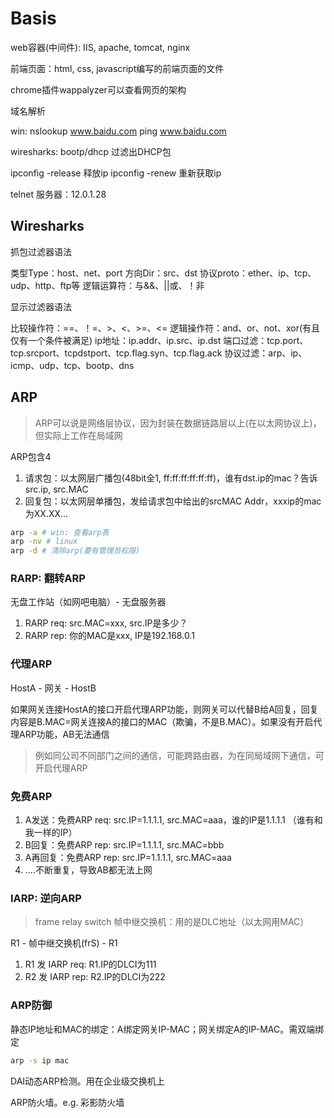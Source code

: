 # Basis

web容器(中间件): IIS, apache, tomcat, nginx

前端页面：html, css, javascript编写的前端页面的文件

chrome插件wappalyzer可以查看网页的架构

域名解析

win: nslookup www.baidu.com   ping www.baidu.com

wiresharks: bootp/dhcp 过滤出DHCP包

ipconfig -release 释放ip ipconfig -renew 重新获取ip

telnet 服务器：12.0.1.28

## Wiresharks

抓包过滤器语法

类型Type：host、net、port
方向Dir：src、dst
协议proto：ether、ip、tcp、udp、http、ftp等
逻辑运算符：与&&、||或、！非

显示过滤器语法

比较操作符：==、！=、>、<、>=、<=
逻辑操作符：and、or、not、xor(有且仅有一个条件被满足)
ip地址：ip.addr、ip.src、ip.dst
端口过滤：tcp.port、tcp.srcport、tcpdstport、tcp.flag.syn、tcp.flag.ack
协议过滤：arp、ip、icmp、udp、tcp、bootp、dns



## ARP

> ARP可以说是网络层协议，因为封装在数据链路层以上(在以太网协议上)，但实际上工作在局域网

ARP包含4

1. 请求包：以太网层广播包(48bit全1, ff:ff:ff:ff:ff:ff)，谁有dst.ip的mac？告诉 src.ip, src.MAC
2. 回复包：以太网层单播包，发给请求包中给出的srcMAC Addr，xxxip的mac为XX.XX... 

```bash
arp -a # win: 查看arp表 
arp -nv # linux
arp -d # 清除arp(要有管理员权限)
```



### RARP: 翻转ARP

无盘工作站（如网吧电脑）- 无盘服务器

1. RARP req: src.MAC=xxx, src.IP是多少？
2. RARP rep: 你的MAC是xxx, IP是192.168.0.1



### 代理ARP

HostA - 网关 - HostB

如果网关连接HostA的接口开启代理ARP功能，则网关可以代替B给A回复，回复内容是B.MAC=网关连接A的接口的MAC（欺骗，不是B.MAC）。如果没有开启代理ARP功能，AB无法通信

> 例如同公司不同部门之间的通信，可能跨路由器，为在同局域网下通信，可开启代理ARP

### 免费ARP

1. A发送：免费ARP req: src.IP=1.1.1.1, src.MAC=aaa，谁的IP是1.1.1.1 （谁有和我一样的IP）
2. B回复：免费ARP rep: src.IP=1.1.1.1, src.MAC=bbb
3. A再回复：免费ARP rep: src.IP=1.1.1.1, src.MAC=aaa
4. ....不断重复，导致AB都无法上网

### IARP: 逆向ARP

> frame relay switch 帧中继交换机：用的是DLC地址（以太网用MAC）

R1 - 帧中继交换机(frS) - R1

1. R1 发 IARP req: R1.IP的DLCI为111
2. R2 发 IARP rep: R2.IP的DLCI为222



### ARP防御

静态IP地址和MAC的绑定：A绑定网关IP-MAC；网关绑定A的IP-MAC。需双端绑定

```bash
arp -s ip mac
```

DAI动态ARP检测。用在企业级交换机上

ARP防火墙。e.g. 彩影防火墙

